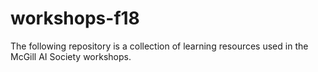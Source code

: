 ﻿# workshops-f18

The following repository is a collection of learning resources used in the McGill AI Society workshops.
